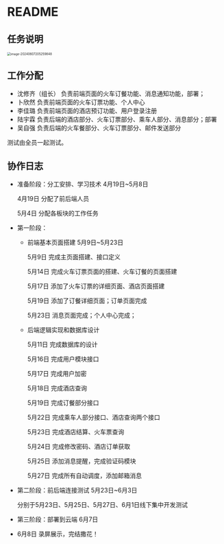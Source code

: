 # README

## 任务说明

<img src="https://cdn.jsdelivr.net/gh/maotougu/picture-for-Typore/typore_img/image-20240607205259848.png" alt="image-20240607205259848" style="zoom:50%;" />

## 工作分配

- 沈修齐（组长） 负责前端页面的火车订餐功能、消息通知功能，部署；
- 卜欣然  负责前端页面的火车订票功能、个人中心
- 李佳璐  负责前端页面的酒店预订功能、用户登录注册
- 陆宇霖  负责后端的酒店部分、火车订票部分、乘车人部分、消息部分；部署
- 吴自强  负责后端的火车餐部分、火车订票部分、邮件发送部分

测试由全员一起测试。

## 协作日志

- 准备阶段：分工安排、学习技术 4月19日~5月8日

  4月19日	分配了前后端人员

  5月4日	分配各板块的工作任务

- 第一阶段：

  - 前端基本页面搭建	5月9日~5月23日

    5月9日		完成主页面搭建、接口定义

    5月14日		完成火车订票页面的搭建、火车订餐的页面搭建

    5月17日		添加了火车订票的详细页面、酒店页面搭建

    5月19日		添加了订餐详细页面；订单页面完成

    5月23日		消息页面完成；个人中心完成；

  - 后端逻辑实现和数据库设计

    5月11日  完成数据库的设计

    5月16日  完成用户模块接口

    5月17日  完成用户加密

    5月18日  完成酒店查询

    5月19日  完成订餐部分接口

    5月22日  完成乘车人部分接口、酒店查询两个接口

    5月23日  完成酒店结算、火车票查询

    5月24日  完成修改密码、酒店订单获取

    5月25日   添加消息提醒，完成验证码模块

    5月27日  完成所有自动调度，添加邮箱消息

- 第二阶段：前后端连接测试  5月23日~6月3日

  分别于5月23日、5月25日、5月27日、6月1日线下集中开发测试

- 第三阶段：部署到云端 6月7日

- 6月8日  录屏展示，完结撒花！





